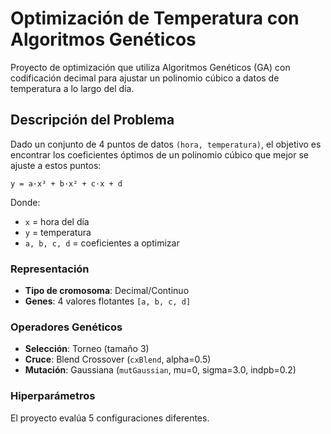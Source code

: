 # Optimización de Temperatura con Algoritmos Genéticos

Proyecto de optimización que utiliza Algoritmos Genéticos (GA) con codificación decimal para ajustar un polinomio cúbico a datos de temperatura a lo largo del día.

## Descripción del Problema

Dado un conjunto de 4 puntos de datos `(hora, temperatura)`, el objetivo es encontrar los coeficientes óptimos de un polinomio cúbico que mejor se ajuste a estos puntos:

```
y = a·x³ + b·x² + c·x + d
```

Donde:
- `x` = hora del día
- `y` = temperatura
- `a, b, c, d` = coeficientes a optimizar

### Representación
- **Tipo de cromosoma**: Decimal/Continuo
- **Genes**: 4 valores flotantes `[a, b, c, d]`

### Operadores Genéticos
- **Selección**: Torneo (tamaño 3)
- **Cruce**: Blend Crossover (`cxBlend`, alpha=0.5)
- **Mutación**: Gaussiana (`mutGaussian`, mu=0, sigma=3.0, indpb=0.2)

### Hiperparámetros
El proyecto evalúa 5 configuraciones diferentes.
